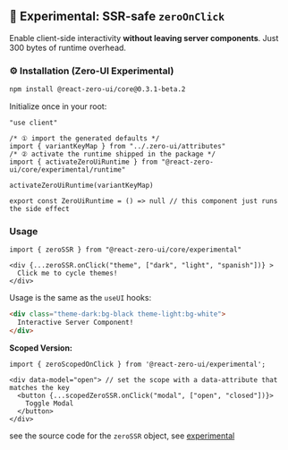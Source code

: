 
## 🧪 Experimental: SSR-safe `zeroOnClick`

Enable client-side interactivity **without leaving server components**.
Just 300 bytes of runtime overhead.

### ⚙️ Installation (Zero-UI Experimental)

```bash
npm install @react-zero-ui/core@0.3.1-beta.2
```

Initialize once in your root:

```tsx
"use client"

/* ① import the generated defaults */
import { variantKeyMap } from "../.zero-ui/attributes"
/* ② activate the runtime shipped in the package */
import { activateZeroUiRuntime } from "@react-zero-ui/core/experimental/runtime"

activateZeroUiRuntime(variantKeyMap)

export const ZeroUiRuntime = () => null // this component just runs the side effect

```

### Usage

```tsx
import { zeroSSR } from "@react-zero-ui/core/experimental"

<div {...zeroSSR.onClick("theme", ["dark", "light", "spanish"])} >
  Click me to cycle themes!
</div>
```

Usage is the same as the `useUI` hooks:
```html
<div class="theme-dark:bg-black theme-light:bg-white">
  Interactive Server Component!
</div>
```

**Scoped Version:**

```tsx
import { zeroScopedOnClick } from '@react-zero-ui/experimental';

<div data-model="open"> // set the scope with a data-attribute that matches the key
  <button {...scopedZeroSSR.onClick("modal", ["open", "closed"])}>
    Toggle Modal
  </button>
</div>
```

see the source code for the `zeroSSR` object, see [experimental](/packages/core/src/experimental)